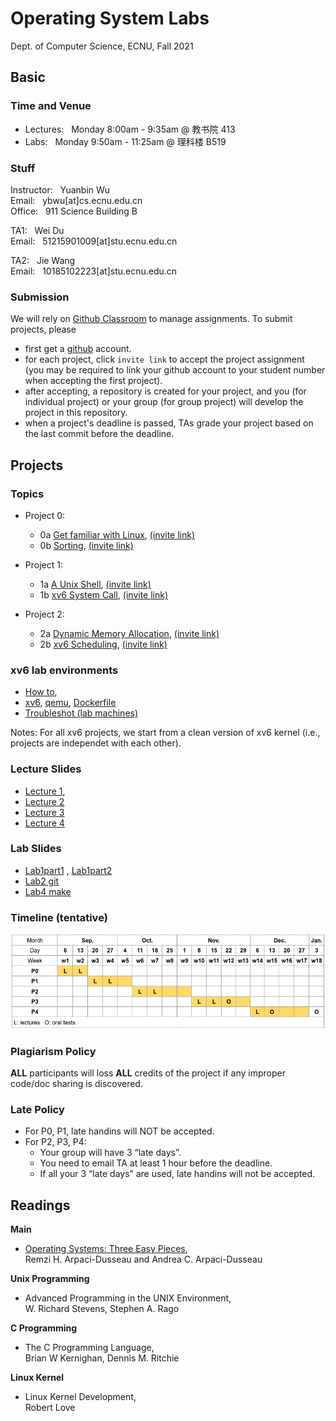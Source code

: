 # Operating System Labs

Dept. of Computer Science, ECNU, Fall 2021

## Basic 

### Time and Venue

* Lectures: &nbsp;  Monday 8:00am - 9:35am @ 教书院 413
* Labs: &nbsp; Monday 9:50am - 11:25am @ 理科楼 B519 

### Stuff

Instructor: &nbsp; Yuanbin Wu  
Email: &nbsp; ybwu\[at\]cs.ecnu.edu.cn  
Office: &nbsp; 911 Science Building B

TA1: &nbsp; Wei Du  
Email: &nbsp; 51215901009\[at\]stu.ecnu.edu.cn


TA2: &nbsp; Jie Wang  
Email: &nbsp; 10185102223\[at\]stu.ecnu.edu.cn

### Submission

We will rely on [Github Classroom](https://classroom.github.com/) to manage assignments.
To submit projects, please 
  - first get a [github](https://www.github.com) account.
  - for each project, click ``invite link`` to accept the project assignment 
(you may be required to link your github account to your student number when accepting the first project).
  - after accepting, a repository is created for your project, and you (for individual project) or your group (for group project) will develop the project in this repository.
  - when a project's deadline is passed, TAs grade your project based on the last commit before the deadline.



## Projects

### Topics

* Project 0: 
  * 0a [Get familiar with Linux](../projects/linux/linux_warmup/), [(invite link)](https://classroom.github.com/a/fjsA2ARW)
  * 0b [Sorting](../projects/linux/sorting/), [(invite link)](https://classroom.github.com/a/wK8pdx4l)

* Project 1: 
  * 1a [A Unix Shell](../projects/linux/myshell/), [(invite link)](https://classroom.github.com/a/2ANYvHjH)
  * 1b [xv6 System Call](../projects/xv6/system_call/), [(invite link)](https://classroom.github.com/a/wekVha0B)

* Project 2: 
  * 2a [Dynamic Memory Allocation](../projects/linux/malloc/), [(invite link)](https://classroom.github.com/a/JN26diyr)
  * 2b [xv6 Scheduling](../projects/xv6/scheduling/), [(invite link)](https://classroom.github.com/a/NfEu1oj6)

<!--
* Project 3: 
  - 3a [Locks and Threads](../projects/linux/lock_thread/)
  - 3b [xv6 VM Layout](../projects/xv6/vmlayout/)

* Project 4: 
  - 4a [File Defragmentation](../projects/linux/defragmentation/)
  - 4b [xv6 Kernel Thread](../projects/xv6/thread/)

-->

### xv6 lab environments

- [How to](../xv6env/),
- [xv6](../xv6env/xv6.tar.gz), [qemu](../xv6env/qemu-6.828-2.9.0.tar.gz), [Dockerfile](../xv6env/Dockerfile)
- [Troubleshot (lab machines)](../xv6env/qemu-lab-install.pdf)


Notes: For all xv6 projects, we start from a clean version of xv6 kernel (i.e., projects are independet with each other). 

### Lecture Slides

* [Lecture 1](slides/lecture-1.pdf), 
* [Lecture 2](slides/lecture-2.pdf)
* [Lecture 3](slides/lecture-3.pdf)
* [Lecture 4](slides/lecture-4.pdf)
<!--
* [Lecture 5](slides/lecture-5.pdf)
* [Lecture 6](slides/lecture-6.pdf)
* [Lecture 7](slides/lecture-7.pdf)
-->


### Lab Slides
* [Lab1part1](slides/lab1part1.pdf) ,   [Lab1part2](slides/lab1part2.pdf)
* [Lab2 git](slides/lab2git.pdf)
* [Lab4 make](slides/lab4make.pdf)



### Timeline (tentative)

 ![timeline](images/timeline.png)

### Plagiarism Policy

**ALL** participants will loss **ALL** credits of the project 
if any improper code/doc sharing is discovered.

### Late Policy

* For P0, P1, late handins will NOT be accepted.
* For P2, P3, P4:
    - Your group will have 3 “late days”.
    - You need to email TA at least 1 hour before the deadline.   
    - If all your 3 “late days” are used, late handins will not be accepted.


## Readings

**Main**

* [Operating Systems: Three Easy Pieces](http://pages.cs.wisc.edu/~remzi/OSTEP/),  
  Remzi H. Arpaci-Dusseau and Andrea C. Arpaci-Dusseau

**Unix Programming**

* Advanced Programming in the UNIX Environment,   
  W. Richard Stevens, Stephen A. Rago

**C Programming**

* The C Programming Language,  
  Brian W Kernighan, Dennis M. Ritchie

**Linux Kernel**

* Linux Kernel Development,  
  Robert Love

